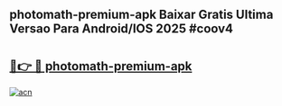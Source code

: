 ## photomath-premium-apk Baixar Gratis Ultima Versao Para Android/IOS 2025 #coov4

# <h2><a href="https://ainizakaria.my?title=photomath-premium-apk&ref=20M">🔗👉 🔴 photomath-premium-apk</a></h2>

[![acn](https://github.com/user-attachments/assets/0f9c940e-d8b0-45ae-aac7-cd30a18b3e1c)](https://ainizakaria.my?title=photomath-premium-apk&ref=20M)

